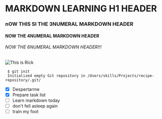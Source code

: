 # MARKDOWN LEARNING H1 HEADER
### nOW THIS SI THE 3NUMERAL MARKDOWN HEADER
#### NOW THE 4NUMERAL MARKDOWN HEADER
###### NOW THE 6NUMERAL MARKDOWN HEADER!!!

![This is Rick](https://cdnb.artstation.com/p/assets/images/images/010/394/459/large/javier-gonzalez-pacheco-rick-y-morty-1-low.jpg?1524177965)

```
 $ git init
 Initialized empty Git repository in /Users/skills/Projects/recipe-repository/.git/
 ```
 
- [x] Despertarme
- [x] Prepare task list
- [ ] Learn markdown today
- [ ] don't fell asleep again
- [ ] train my foot
